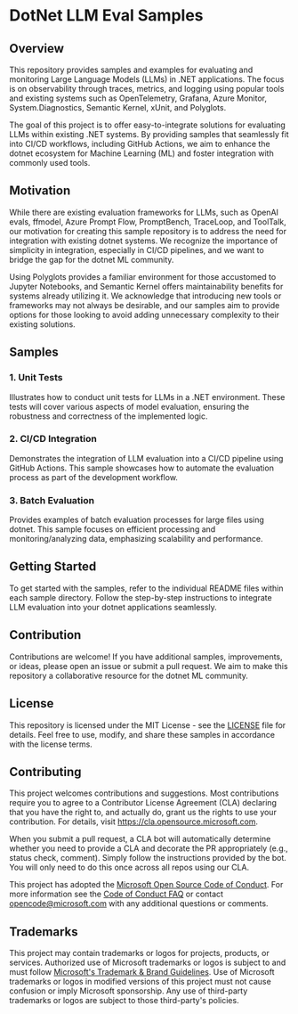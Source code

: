 # DotNet LLM Eval Samples

## Overview

This repository provides samples and examples for evaluating and monitoring Large Language Models (LLMs) in .NET applications. The focus is on observability through traces, metrics, and logging using popular tools and existing systems such as OpenTelemetry, Grafana, Azure Monitor, System.Diagnostics, Semantic Kernel, xUnit, and Polyglots.

The goal of this project is to offer easy-to-integrate solutions for evaluating LLMs within existing .NET systems. By providing samples that seamlessly fit into CI/CD workflows, including GitHub Actions, we aim to enhance the dotnet ecosystem for Machine Learning (ML) and foster integration with commonly used tools.

## Motivation

While there are existing evaluation frameworks for LLMs, such as OpenAI evals, ffmodel, Azure Prompt Flow, PromptBench, TraceLoop, and ToolTalk, our motivation for creating this sample repository is to address the need for integration with existing dotnet systems. We recognize the importance of simplicity in integration, especially in CI/CD pipelines, and we want to bridge the gap for the dotnet ML community.

Using Polyglots provides a familiar environment for those accustomed to Jupyter Notebooks, and Semantic Kernel offers maintainability benefits for systems already utilizing it. We acknowledge that introducing new tools or frameworks may not always be desirable, and our samples aim to provide options for those looking to avoid adding unnecessary complexity to their existing solutions.

## Samples

### 1. Unit Tests

Illustrates how to conduct unit tests for LLMs in a .NET environment. These tests will cover various aspects of model evaluation, ensuring the robustness and correctness of the implemented logic.

### 2. CI/CD Integration

Demonstrates the integration of LLM evaluation into a CI/CD pipeline using GitHub Actions. This sample showcases how to automate the evaluation process as part of the development workflow.

### 3. Batch Evaluation

Provides examples of batch evaluation processes for large files using dotnet. This sample focuses on efficient processing and monitoring/analyzing data, emphasizing scalability and performance.

## Getting Started

To get started with the samples, refer to the individual README files within each sample directory. Follow the step-by-step instructions to integrate LLM evaluation into your dotnet applications seamlessly.

## Contribution

Contributions are welcome! If you have additional samples, improvements, or ideas, please open an issue or submit a pull request. We aim to make this repository a collaborative resource for the dotnet ML community.

## License

This repository is licensed under the MIT License - see the [LICENSE](LICENSE) file for details. Feel free to use, modify, and share these samples in accordance with the license terms.

## Contributing

This project welcomes contributions and suggestions.  Most contributions require you to agree to a
Contributor License Agreement (CLA) declaring that you have the right to, and actually do, grant us
the rights to use your contribution. For details, visit https://cla.opensource.microsoft.com.

When you submit a pull request, a CLA bot will automatically determine whether you need to provide
a CLA and decorate the PR appropriately (e.g., status check, comment). Simply follow the instructions
provided by the bot. You will only need to do this once across all repos using our CLA.

This project has adopted the [Microsoft Open Source Code of Conduct](https://opensource.microsoft.com/codeofconduct/).
For more information see the [Code of Conduct FAQ](https://opensource.microsoft.com/codeofconduct/faq/) or
contact [opencode@microsoft.com](mailto:opencode@microsoft.com) with any additional questions or comments.

## Trademarks

This project may contain trademarks or logos for projects, products, or services. Authorized use of Microsoft 
trademarks or logos is subject to and must follow 
[Microsoft's Trademark & Brand Guidelines](https://www.microsoft.com/en-us/legal/intellectualproperty/trademarks/usage/general).
Use of Microsoft trademarks or logos in modified versions of this project must not cause confusion or imply Microsoft sponsorship.
Any use of third-party trademarks or logos are subject to those third-party's policies.
